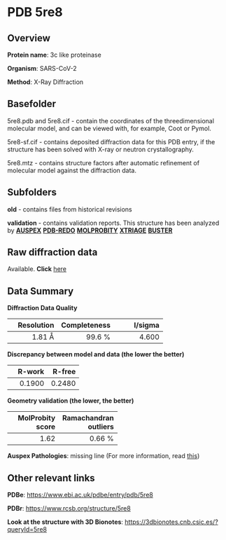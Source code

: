 # PDB 5re8

## Overview

**Protein name**: 3c like proteinase

**Organism**: SARS-CoV-2

**Method**: X-Ray Diffraction

## Basefolder

5re8.pdb and 5re8.cif - contain the coordinates of the threedimensional molecular model, and can be viewed with, for example, Coot or Pymol.

5re8-sf.cif - contains deposited diffraction data for this PDB entry, if the structure has been solved with X-ray or neutron crystallography.

5re8.mtz - contains structure factors after automatic refinement of molecular model against the diffraction data.

## Subfolders



**old** - contains files from historical revisions

**validation** - contains validation reports. This structure has been analyzed by [**AUSPEX**](https://github.com/thorn-lab/coronavirus_structural_task_force/tree/master/pdb/3c_like_proteinase/SARS-CoV-2/5re8/validation/auspex) [**PDB-REDO**](https://github.com/thorn-lab/coronavirus_structural_task_force/tree/master/pdb/3c_like_proteinase/SARS-CoV-2/5re8/validation/pdb-redo) [**MOLPROBITY**](https://github.com/thorn-lab/coronavirus_structural_task_force/tree/master/pdb/3c_like_proteinase/SARS-CoV-2/5re8/validation/molprobity) [**XTRIAGE**](https://github.com/thorn-lab/coronavirus_structural_task_force/blob/master/pdb/3c_like_proteinase/SARS-CoV-2/5re8/validation/Xtriage_output.log) [**BUSTER**](https://www.globalphasing.com/buster/wiki/index.cgi?Covid19Pdb5RE8)

## Raw diffraction data

Available. **Click** [here](https://zenodo.org/record/3730547) 

## Data Summary
**Diffraction Data Quality**

|   | Resolution | Completeness| I/sigma |
|---|-------------:|----------------:|--------------:|
|   |1.81 Å|99.6  %|<img width=50/>4.600|

**Discrepancy between model and data (the lower the better)**

|   | **R-work**| **R-free**   
|---|-------------:|----------------:|           
||  0.1900|  0.2480|

**Geometry validation (the lower, the better)**

|   |**MolProbity<br>score**| **Ramachandran<br>outliers** 
|---|-------------:|----------------:|
||  1.62|  0.66 %|

**Auspex Pathologies**: missing line (For more information, read [this](https://github.com/thorn-lab/coronavirus_structural_task_force/blob/master/pdb/3c_like_proteinase/SARS-CoV-2/5re8/validation/auspex/5re8_auspex_comments.txt))

 



## Other relevant links 
**PDBe**:  https://www.ebi.ac.uk/pdbe/entry/pdb/5re8
 
**PDBr**: https://www.rcsb.org/structure/5re8 

**Look at the structure with 3D Bionotes**: https://3dbionotes.cnb.csic.es/?queryId=5re8

